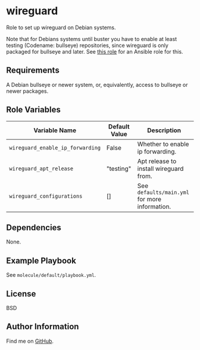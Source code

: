 wireguard
=========

Role to set up wireguard on Debian systems.

Note that for Debians systems until buster you have to enable at least testing
(Codename: bullseye) repositories, since wireguard is only packaged for bullseye
and later. See [this role](https://github.com/ThreeFx/apt) for an Ansible role
for this.

Requirements
------------

A Debian bullseye or newer system, or, equivalently, access to bullseye or newer
packages.

Role Variables
--------------

| Variable Name | Default Value | Description |
--------------- |---------------|--------------
`wireguard_enable_ip_forwarding` | False | Whether to enable ip forwarding.
`wireguard_apt_release` | "testing" | Apt release to install wireguard from.
`wireguard_configurations` | [] | See `defaults/main.yml` for more information.

Dependencies
------------

None.

Example Playbook
----------------

See `molecule/default/playbook.yml`.

License
-------

BSD

Author Information
------------------

Find me on [GitHub](https://github.com/ThreeFx).
